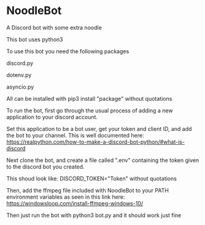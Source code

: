 # NoodleBot
A Discord bot with some extra noodle

This bot uses python3

To use this bot you need the following packages

discord.py

dotenv.py

asyncio.py

All can be installed with pip3 install "package" without quotations

To run the bot, first go through the usual process of adding a new application to your discord account.

Set this application to be a bot user, get your token and client ID, and add the bot to your channel. This is well documented here: https://realpython.com/how-to-make-a-discord-bot-python/#what-is-discord

Next clone the bot, and create a file called ".env" containing the token given to the discord bot you created.

This shoud look like: DISCORD_TOKEN="Token" without quotations

Then, add the ffmpeg file included with NoodleBot to your PATH environment variables as seen in this link here: https://windowsloop.com/install-ffmpeg-windows-10/

Then just run the bot with python3 bot.py and it should work just fine
